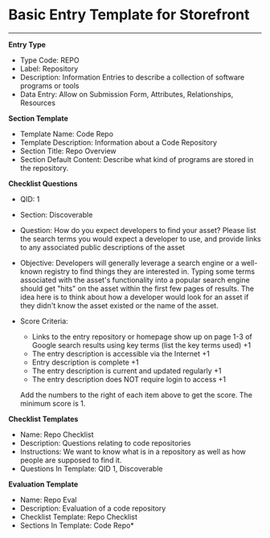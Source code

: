 # Basic Entry Template for Storefront

---

**Entry Type**
* Type Code: REPO
* Label: Repository
* Description: Information Entries to describe a collection of software programs or tools
* Data Entry: Allow on Submission Form, Attributes, Relationships, Resources

**Section Template**
* Template Name: Code Repo
* Template Description: Information about a Code Repository
* Section Title: Repo Overview
* Section Default Content: Describe what kind of programs are stored in the repository. 

**Checklist Questions**
* QID: 1
* Section: Discoverable
* Question: How do you expect developers to find your asset? Please list the search terms you would expect a developer to use, and provide links to any associated public descriptions of the asset
* Objective: Developers will generally leverage a search engine or a well-known registry to find things they are interested in. Typing some terms associated with the asset's functionality into a popular search engine should get "hits" on the asset within the first few pages of results. The idea here is to think about how a developer would look for an asset if they didn't know the asset existed or the name of the asset. 
* Score Criteria: 
    * Links to the entry repository or homepage show up on page 1-3 of Google search results using key terms (list the key terms used) +1
    * The entry description is accessible via the Internet +1
    * Entry description is complete +1
    * The entry description is current and updated regularly +1
    * The entry description does NOT require login to access +1
    
    Add the numbers to the right of each item above to get the score. The minimum score is 1.


**Checklist Templates**
* Name: Repo Checklist
* Description: Questions relating to code repositories
* Instructions: We want to know what is in a repository as well as how people are supposed to find it. 
* Questions In Template: QID 1, Discoverable


**Evaluation Template**
* Name: Repo Eval
* Description: Evaluation of a code repository
* Checklist Template: Repo Checklist
* Sections In Template: Code Repo* 